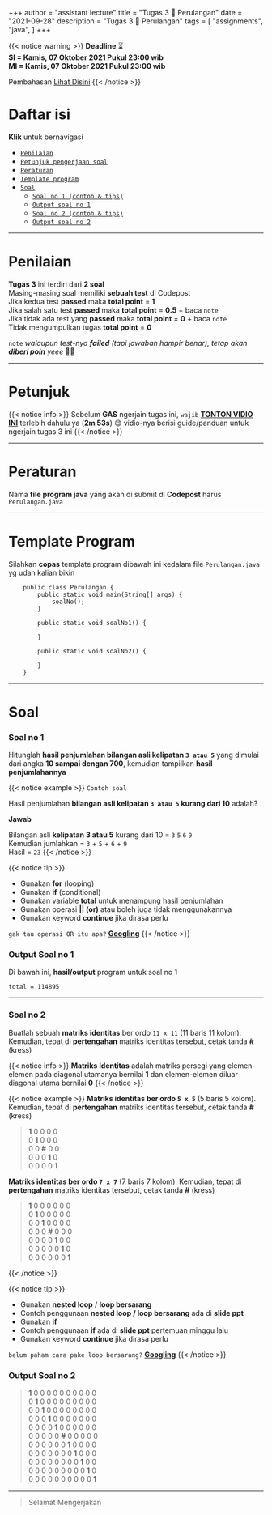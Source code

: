 +++
author = "assistant lecture"
title = "Tugas 3 📖 Perulangan"
date = "2021-09-28"
description = "Tugas 3 📖 Perulangan"
tags = [
    "assignments",
    "java",
]
+++

{{< notice warning >}}
**Deadline** ⏳ \
**SI = Kamis, 07 Oktober 2021 Pukul 23:00 wib** \
**MI = Kamis, 07 Oktober 2021 Pukul 23:00 wib**

Pembahasan [Lihat Disini](https://www.youtube.com/watch?v=D0qfQE2FFxU)
{{< /notice >}}

# Daftar isi
**Klik** untuk bernavigasi

- [`Penilaian`](https://programming-concept.netlify.app/assignments/tugas-3/#penilaian)
- [`Petunjuk pengerjaan soal`](https://programming-concept.netlify.app/assignments/tugas-3/#petunjuk)
- [`Peraturan`](https://programming-concept.netlify.app/assignments/tugas-3/#peraturan)
- [`Template program`](https://programming-concept.netlify.app/assignments/tugas-3/#template-program)
- [`Soal`](https://programming-concept.netlify.app/assignments/tugas-3/#soal)
    - [`Soal no 1 (contoh & tips)`](https://programming-concept.netlify.app/assignments/tugas-3/#soal-no-1)
    - [`Output soal no 1`](https://programming-concept.netlify.app/assignments/tugas-3/#output-soal-no-1)
    - [`Soal no 2 (contoh & tips)`](https://programming-concept.netlify.app/assignments/tugas-3/#soal-no-2)
    - [`Output soal no 2`](https://programming-concept.netlify.app/assignments/tugas-3/#output-soal-no-2)

---

# Penilaian
**Tugas 3** ini terdiri dari **2 soal**\
Masing-masing soal memiliki **sebuah test** di Codepost\
Jika kedua test **passed** maka **total point** = **1** \
Jika salah satu test **passed** maka **total point** = **0.5** + baca `note`\
Jika tidak ada test yang **passed** maka **total point** = **0** + baca `note`\
Tidak mengumpulkan tugas **total point** = **0**

`note` *walaupun test-nya **failed** (tapi jawaban hampir benar), tetap akan **diberi poin** yeee* 🎉🎉

---
# Petunjuk
{{< notice info >}}
Sebelum **GAS** ngerjain tugas ini, `wajib` **[TONTON VIDIO INI](https://www.youtube.com/watch?v=duP3DwdSAC4)** terlebih dahulu ya (**2m 53s**) 😊 vidio-nya berisi guide/panduan untuk ngerjain tugas 3 ini
{{< /notice >}}

---
# Peraturan
Nama **file program java** yang akan di submit di **Codepost** harus `Perulangan.java`

---
# Template Program
Silahkan **copas** template program dibawah ini kedalam file `Perulangan.java` yg udah kalian bikin

   
        public class Perulangan {
            public static void main(String[] args) {
                soalNo();
            }

            public static void soalNo1() {

            }

            public static void soalNo2() {
                
            }
        }

---
# Soal
### Soal no 1
Hitunglah **hasil penjumlahan bilangan asli kelipatan `3 atau 5`** yang dimulai dari angka **10 sampai dengan 700**, kemudian tampilkan **hasil penjumlahannya**

{{< notice example >}}
`Contoh soal`

Hasil penjumlahan **bilangan asli kelipatan `3 atau 5` kurang dari 10** adalah?

**Jawab**

Bilangan asli **kelipatan 3 atau 5** kurang dari 10 = `3` `5` `6` `9`\
Kemudian jumlahkan = `3` + `5` + `6` + `9`\
Hasil = `23`
{{< /notice >}}

{{< notice tip >}}

- Gunakan **for** (looping)
- Gunakan **if** (conditional)
- Gunakan variable **total** untuk menampung hasil penjumlahan 
- Gunakan operasi **|| (or)** atau boleh juga tidak menggunakannya
- Gunakan keyword **continue** jika dirasa perlu

`gak tau operasi OR itu apa?` **[Googling](https://www.google.com)**
{{< /notice >}}

### Output Soal no 1
Di bawah ini, **hasil/output** program untuk soal no 1

`total = 114895`

---
### Soal no 2
Buatlah sebuah **matriks identitas** ber ordo `11 x 11` (11 baris 11 kolom). Kemudian, tepat di **pertengahan** matriks identitas tersebut, cetak tanda **#** (kress)

{{< notice info >}}
**Matriks Identitas** adalah matriks persegi yang elemen-elemen pada diagonal utamanya bernilai **1** dan elemen-elemen diluar diagonal utama bernilai **0**
{{< /notice >}}

{{< notice example >}}
**Matriks identitas ber ordo `5 x 5`** (5 baris 5 kolom). Kemudian, tepat di **pertengahan** matriks identitas tersebut, cetak tanda **#** (kress)

>**1** 0 0 0 0\
0 **1** 0 0 0\
0 0 **#** 0 0\
0 0 0 **1** 0\
0 0 0 0 **1**

**Matriks identitas ber ordo `7 x 7`** (7 baris 7 kolom). Kemudian, tepat di **pertengahan** matriks identitas tersebut, cetak tanda **#** (kress)

>**1** 0 0 0 0 0 0\
0 **1** 0 0 0 0 0\
0 0 **1** 0 0 0 0\
0 0 0 **#** 0 0 0\
0 0 0 0 **1** 0 0\
0 0 0 0 0 **1** 0\
0 0 0 0 0 0 **1**

{{< /notice >}}

{{< notice tip >}}
- Gunakan **nested loop** / **loop bersarang**
- Contoh penggunaan **nested loop / loop bersarang** ada di **slide ppt**
- Gunakan **if**
- Contoh penggunaan **if** ada di **slide ppt** pertemuan minggu lalu
- Gunakan keyword **continue** jika dirasa perlu

`belum paham cara pake loop bersarang?` **[Googling](https://www.google.com)**
{{< /notice >}}

### Output Soal no 2

>**1** 0 0 0 0 0 0 0 0 0 0\
0 **1** 0 0 0 0 0 0 0 0 0\
0 0 **1** 0 0 0 0 0 0 0 0\
0 0 0 **1** 0 0 0 0 0 0 0\
0 0 0 0 **1** 0 0 0 0 0 0\
0 0 0 0 0 **#** 0 0 0 0 0\
0 0 0 0 0 0 **1** 0 0 0 0\
0 0 0 0 0 0 0 **1** 0 0 0\
0 0 0 0 0 0 0 0 **1** 0 0\
0 0 0 0 0 0 0 0 0 **1** 0\
0 0 0 0 0 0 0 0 0 0 **1**

---
>Selamat Mengerjakan
